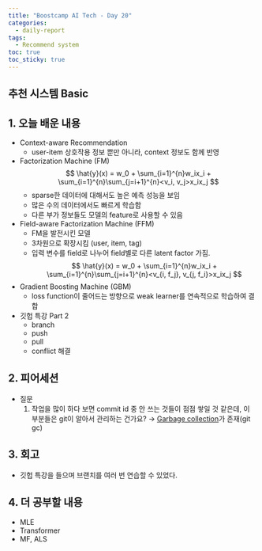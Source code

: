 ```yaml
---
title: "Boostcamp AI Tech - Day 20"
categories:
  - daily-report
tags:
  - Recommend system
toc: true
toc_sticky: true
---
```


## 추천 시스템 Basic

## 1. 오늘 배운 내용
- Context-aware Recommendation
	- user-item 상호작용 정보 뿐만 아니라, context 정보도 함께 반영
- Factorization Machine (FM)
$$ \hat{y}(x) = w_0 + \sum_{i=1}^{n}w_ix_i + \sum_{i=1}^{n}\sum_{j=i+1}^{n}<v_i, v_j>x_ix_j $$
	- sparse한 데이터에 대해서도 높은 예측 성능을 보임
	- 많은 수의 데이터에서도 빠르게 학습함
	- 다른 부가 정보들도 모델의 feature로 사용할 수 있음
- Field-aware Factorization Machine (FFM)
	- FM을 발전시킨 모델
	- 3차원으로 확장시킴 (user, item, tag)
	- 입력 변수를 field로 나누어 field별로 다른 latent factor 가짐.
$$ \hat{y}(x) = w_0 + \sum_{i=1}^{n}w_ix_i + \sum_{i=1}^{n}\sum_{j=i+1}^{n}<v_{i, f_j}, v_{j, f_i}>x_ix_j $$
- Gradient Boosting Machine (GBM)
	- loss function이 줄어드는 방향으로 weak learner를 연속적으로 학습하여 결합
- 깃헙 특강 Part 2
	- branch
	- push
	- pull
	- conflict 해결
	
## 2. 피어세션
-   질문
	 1. 작업을 많이 하다 보면 commit id 중 안 쓰는 것들이 점점 쌓일 것 같은데, 이 부분들은 git이 알아서 관리하는 건가요? → [Garbage collection](https://en.wikipedia.org/wiki/Garbage_collection_(computer_science))가 존재(git gc)

## 3. 회고
- 깃헙 특강을 들으며 브랜치를 여러 번 연습할 수 있었다.

## 4. 더 공부할 내용
- MLE
- Transformer
- MF, ALS